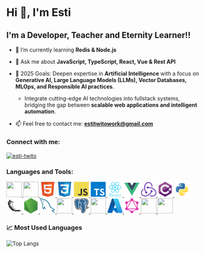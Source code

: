 <h1>Hi 👋, I'm Esti</h1>


## I'm a Developer, Teacher and Eternity Learner!!

- 🌱 I’m currently learning **Redis & Node.js**

- 💬 Ask me about **JavaScript, TypeScript, React, Vue & Rest API**

- 🥅 2025 Goals: Deepen expertise in **Artificial Intelligence** with a focus on **Generative AI, Large Language Models (LLMs), Vector Databases, MLOps, and Responsible AI practices**.  
  - Integrate cutting-edge AI technologies into fullstack systems, bridging the gap between **scalable web applications and intelligent automation**. 

- 📫 Feel free to contact me: **estitwitowork@gmail.com**




<h3 align="left">Connect with me:</h3>
<p align="left">

<a href="https://linkedin.com/in/esti-twito" target="blank"><img align="center" src="https://raw.githubusercontent.com/rahuldkjain/github-profile-readme-generator/master/src/images/icons/Social/linked-in-alt.svg" alt="esti-twito" height="30" width="40" /></a>

</p>
<h3 align="left">Languages and Tools:</h3>
<p align="left"> 
<a href="https://code.visualstudio.com/" target="_blank"> <img src="https://cdn.jsdelivr.net/gh/devicons/devicon/icons/vscode/vscode-original.svg" width="40" height="40"/> </a>
<a href="https://www.figma.com/" target="_blank"> <img src="https://www.vectorlogo.zone/logos/figma/figma-icon.svg" width="40" height="40"/> </a>
<a href="https://www.w3.org/html/" target="_blank"> <img src="https://raw.githubusercontent.com/devicons/devicon/master/icons/html5/html5-original.svg" width="40" height="40"/> </a>
<a href="https://www.w3schools.com/css/" target="_blank"> <img src="https://raw.githubusercontent.com/devicons/devicon/master/icons/css3/css3-original.svg" width="40" height="40"/> </a>
<a href="https://developer.mozilla.org/en-US/docs/Web/JavaScript" target="_blank"> <img src="https://raw.githubusercontent.com/devicons/devicon/master/icons/javascript/javascript-original.svg" width="40" height="40"/> </a>
<a href="https://www.typescriptlang.org/" target="_blank"> <img src="https://raw.githubusercontent.com/devicons/devicon/master/icons/typescript/typescript-original.svg" width="40" height="40"/> </a>
<a href="https://reactjs.org/" target="_blank"> <img src="https://raw.githubusercontent.com/devicons/devicon/master/icons/react/react-original-wordmark.svg" width="40" height="40"/> </a>
<a href="https://vuejs.org/" target="_blank"> <img src="https://raw.githubusercontent.com/devicons/devicon/master/icons/vuejs/vuejs-original.svg" width="40" height="40"/> </a>
<a href="https://redux.js.org/" target="_blank"> <img src="https://raw.githubusercontent.com/devicons/devicon/master/icons/redux/redux-original.svg" width="40" height="40"/> </a>
<a href="https://dotnet.microsoft.com/" target="_blank"> <img src="https://raw.githubusercontent.com/devicons/devicon/master/icons/csharp/csharp-original.svg" width="40" height="40"/> </a>
<a href="https://www.python.org/" target="_blank"> <img src="https://raw.githubusercontent.com/devicons/devicon/master/icons/python/python-original.svg" width="40" height="40"/> </a>
<a href="https://flask.palletsprojects.com/" target="_blank"> <img src="https://raw.githubusercontent.com/devicons/devicon/master/icons/flask/flask-original.svg" width="40" height="40"/> </a>
<a href="https://nodejs.org/" target="_blank"> <img src="https://raw.githubusercontent.com/devicons/devicon/master/icons/nodejs/nodejs-original.svg" width="40" height="40"/> </a>
<a href="https://www.mysql.com/" target="_blank"> <img src="https://raw.githubusercontent.com/devicons/devicon/master/icons/mysql/mysql-original.svg" width="40" height="40"/> </a>
<a href="https://www.sqlite.org/" target="_blank"> <img src="https://www.vectorlogo.zone/logos/sqlite/sqlite-icon.svg" width="40" height="40"/> </a>
<a href="https://www.postgresql.org/" target="_blank"> <img src="https://raw.githubusercontent.com/devicons/devicon/master/icons/postgresql/postgresql-original.svg" width="40" height="40"/> </a>
<a href="https://git-scm.com/" target="_blank"> <img src="https://www.vectorlogo.zone/logos/git-scm/git-scm-icon.svg" width="40" height="40"/> </a>
<a href="https://azure.microsoft.com/" target="_blank"> <img src="https://raw.githubusercontent.com/devicons/devicon/master/icons/azure/azure-original.svg" width="40" height="40"/> </a>
<a href="https://graphql.org/" target="_blank"> <img src="https://raw.githubusercontent.com/devicons/devicon/master/icons/graphql/graphql-plain.svg" width="40" height="40"/> </a>
<a href="https://jestjs.io/" target="_blank"> <img src="https://www.vectorlogo.zone/logos/jestjsio/jestjsio-icon.svg" width="40" height="40"/> </a>
<a href="https://playwright.dev/" target="_blank"> <img src="https://playwright.dev/img/playwright-logo.svg" width="40" height="40"/> </a>
</p>


### 📈 Most Used Languages
![Top Langs](https://github-readme-stats.vercel.app/api/top-langs/?username=EstiTw&layout=compact&theme=radical)


